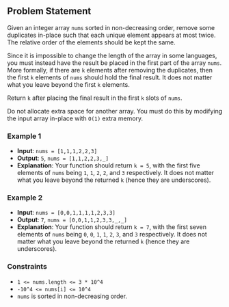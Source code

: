 ## Problem Statement

Given an integer array `nums` sorted in non-decreasing order, remove some duplicates in-place such that each unique element appears at most twice. The relative order of the elements should be kept the same.

Since it is impossible to change the length of the array in some languages, you must instead have the result be placed in the first part of the array `nums`. More formally, if there are `k` elements after removing the duplicates, then the first `k` elements of `nums` should hold the final result. It does not matter what you leave beyond the first `k` elements.

Return `k` after placing the final result in the first `k` slots of `nums`.

Do not allocate extra space for another array. You must do this by modifying the input array in-place with `O(1)` extra memory.

### Example 1

- **Input**: `nums = [1,1,1,2,2,3]`
- **Output**: `5`, `nums = [1,1,2,2,3,_]`
- **Explanation**: Your function should return `k = 5`, with the first five elements of `nums` being `1`, `1`, `2`, `2`, and `3` respectively.
  It does not matter what you leave beyond the returned `k` (hence they are underscores).

### Example 2

- **Input**: `nums = [0,0,1,1,1,1,2,3,3]`
- **Output**: `7`, `nums = [0,0,1,1,2,3,3,_,_]`
- **Explanation**: Your function should return `k = 7`, with the first seven elements of `nums` being `0`, `0`, `1`, `1`, `2`, `3`, and `3` respectively.
  It does not matter what you leave beyond the returned `k` (hence they are underscores).

### Constraints

- `1 <= nums.length <= 3 * 10^4`
- `-10^4 <= nums[i] <= 10^4`
- `nums` is sorted in non-decreasing order.
